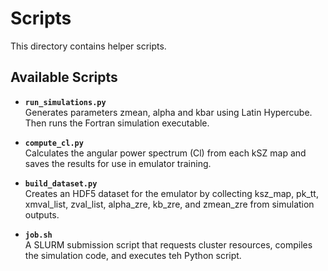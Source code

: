 # Scripts

This directory contains helper scripts.

## Available Scripts

- **`run_simulations.py`**  
    Generates parameters zmean, alpha and kbar using Latin Hypercube. Then runs the Fortran simulation executable.


- **`compute_cl.py`**  
    Calculates the angular power spectrum (Cl) from each kSZ map and saves the results for use in emulator training.


- **`build_dataset.py`**  
    Creates an HDF5 dataset for the emulator by collecting ksz_map, pk_tt, xmval_list, zval_list, alpha_zre, kb_zre, and zmean_zre from simulation outputs.


- **`job.sh`**  
    A SLURM submission script that requests cluster resources, compiles the simulation code, and executes teh Python script.
